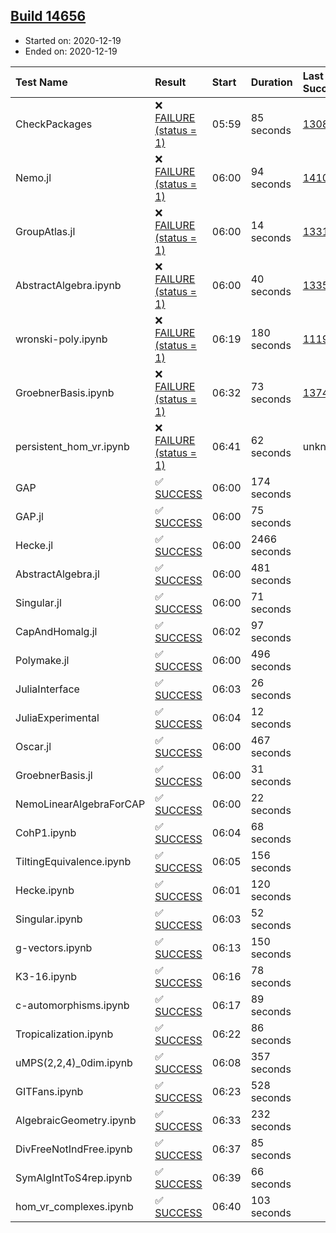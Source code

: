 ## [Build 14656](https://oscarci.mathematik.uni-kl.de/job/oscar/14656/)

* Started on: 2020-12-19
* Ended on: 2020-12-19

| Test Name    | Result | Start | Duration | Last Success | First Failure |
|:-------------|:-------|:------|:---------|:-------------|:--------------|
| CheckPackages | ❌ [FAILURE (status = 1)](https://oscarci.mathematik.uni-kl.de/job/oscar/14656/artifact/logs/build-14656/CheckPackages.log) | 05:59 | 85 seconds | [13085](https://oscarci.mathematik.uni-kl.de/job/oscar/13085/) | [13086](https://oscarci.mathematik.uni-kl.de/job/oscar/13086/) |
| Nemo.jl | ❌ [FAILURE (status = 1)](https://oscarci.mathematik.uni-kl.de/job/oscar/14656/artifact/logs/build-14656/Nemo.jl.log) | 06:00 | 94 seconds | [14101](https://oscarci.mathematik.uni-kl.de/job/oscar/14101/) | [14102](https://oscarci.mathematik.uni-kl.de/job/oscar/14102/) |
| GroupAtlas.jl | ❌ [FAILURE (status = 1)](https://oscarci.mathematik.uni-kl.de/job/oscar/14656/artifact/logs/build-14656/GroupAtlas.jl.log) | 06:00 | 14 seconds | [13311](https://oscarci.mathematik.uni-kl.de/job/oscar/13311/) | [13312](https://oscarci.mathematik.uni-kl.de/job/oscar/13312/) |
| AbstractAlgebra.ipynb | ❌ [FAILURE (status = 1)](https://oscarci.mathematik.uni-kl.de/job/oscar/14656/artifact/logs/build-14656/AbstractAlgebra.ipynb.log) | 06:00 | 40 seconds | [13355](https://oscarci.mathematik.uni-kl.de/job/oscar/13355/) | [13356](https://oscarci.mathematik.uni-kl.de/job/oscar/13356/) |
| wronski-poly.ipynb | ❌ [FAILURE (status = 1)](https://oscarci.mathematik.uni-kl.de/job/oscar/14656/artifact/logs/build-14656/wronski-poly.ipynb.log) | 06:19 | 180 seconds | [11192](https://oscarci.mathematik.uni-kl.de/job/oscar/11192/) | [11193](https://oscarci.mathematik.uni-kl.de/job/oscar/11193/) |
| GroebnerBasis.ipynb | ❌ [FAILURE (status = 1)](https://oscarci.mathematik.uni-kl.de/job/oscar/14656/artifact/logs/build-14656/GroebnerBasis.ipynb.log) | 06:32 | 73 seconds | [13748](https://oscarci.mathematik.uni-kl.de/job/oscar/13748/) | [13749](https://oscarci.mathematik.uni-kl.de/job/oscar/13749/) |
| persistent_hom_vr.ipynb | ❌ [FAILURE (status = 1)](https://oscarci.mathematik.uni-kl.de/job/oscar/14656/artifact/logs/build-14656/persistent_hom_vr.ipynb.log) | 06:41 | 62 seconds | unknown | unknown |
| GAP | ✅ [SUCCESS](https://oscarci.mathematik.uni-kl.de/job/oscar/14656/artifact/logs/build-14656/GAP.log) | 06:00 | 174 seconds |  |  |
| GAP.jl | ✅ [SUCCESS](https://oscarci.mathematik.uni-kl.de/job/oscar/14656/artifact/logs/build-14656/GAP.jl.log) | 06:00 | 75 seconds |  |  |
| Hecke.jl | ✅ [SUCCESS](https://oscarci.mathematik.uni-kl.de/job/oscar/14656/artifact/logs/build-14656/Hecke.jl.log) | 06:00 | 2466 seconds |  |  |
| AbstractAlgebra.jl | ✅ [SUCCESS](https://oscarci.mathematik.uni-kl.de/job/oscar/14656/artifact/logs/build-14656/AbstractAlgebra.jl.log) | 06:00 | 481 seconds |  |  |
| Singular.jl | ✅ [SUCCESS](https://oscarci.mathematik.uni-kl.de/job/oscar/14656/artifact/logs/build-14656/Singular.jl.log) | 06:00 | 71 seconds |  |  |
| CapAndHomalg.jl | ✅ [SUCCESS](https://oscarci.mathematik.uni-kl.de/job/oscar/14656/artifact/logs/build-14656/CapAndHomalg.jl.log) | 06:02 | 97 seconds |  |  |
| Polymake.jl | ✅ [SUCCESS](https://oscarci.mathematik.uni-kl.de/job/oscar/14656/artifact/logs/build-14656/Polymake.jl.log) | 06:00 | 496 seconds |  |  |
| JuliaInterface | ✅ [SUCCESS](https://oscarci.mathematik.uni-kl.de/job/oscar/14656/artifact/logs/build-14656/JuliaInterface.log) | 06:03 | 26 seconds |  |  |
| JuliaExperimental | ✅ [SUCCESS](https://oscarci.mathematik.uni-kl.de/job/oscar/14656/artifact/logs/build-14656/JuliaExperimental.log) | 06:04 | 12 seconds |  |  |
| Oscar.jl | ✅ [SUCCESS](https://oscarci.mathematik.uni-kl.de/job/oscar/14656/artifact/logs/build-14656/Oscar.jl.log) | 06:00 | 467 seconds |  |  |
| GroebnerBasis.jl | ✅ [SUCCESS](https://oscarci.mathematik.uni-kl.de/job/oscar/14656/artifact/logs/build-14656/GroebnerBasis.jl.log) | 06:00 | 31 seconds |  |  |
| NemoLinearAlgebraForCAP | ✅ [SUCCESS](https://oscarci.mathematik.uni-kl.de/job/oscar/14656/artifact/logs/build-14656/NemoLinearAlgebraForCAP.log) | 06:00 | 22 seconds |  |  |
| CohP1.ipynb | ✅ [SUCCESS](https://oscarci.mathematik.uni-kl.de/job/oscar/14656/artifact/logs/build-14656/CohP1.ipynb.log) | 06:04 | 68 seconds |  |  |
| TiltingEquivalence.ipynb | ✅ [SUCCESS](https://oscarci.mathematik.uni-kl.de/job/oscar/14656/artifact/logs/build-14656/TiltingEquivalence.ipynb.log) | 06:05 | 156 seconds |  |  |
| Hecke.ipynb | ✅ [SUCCESS](https://oscarci.mathematik.uni-kl.de/job/oscar/14656/artifact/logs/build-14656/Hecke.ipynb.log) | 06:01 | 120 seconds |  |  |
| Singular.ipynb | ✅ [SUCCESS](https://oscarci.mathematik.uni-kl.de/job/oscar/14656/artifact/logs/build-14656/Singular.ipynb.log) | 06:03 | 52 seconds |  |  |
| g-vectors.ipynb | ✅ [SUCCESS](https://oscarci.mathematik.uni-kl.de/job/oscar/14656/artifact/logs/build-14656/g-vectors.ipynb.log) | 06:13 | 150 seconds |  |  |
| K3-16.ipynb | ✅ [SUCCESS](https://oscarci.mathematik.uni-kl.de/job/oscar/14656/artifact/logs/build-14656/K3-16.ipynb.log) | 06:16 | 78 seconds |  |  |
| c-automorphisms.ipynb | ✅ [SUCCESS](https://oscarci.mathematik.uni-kl.de/job/oscar/14656/artifact/logs/build-14656/c-automorphisms.ipynb.log) | 06:17 | 89 seconds |  |  |
| Tropicalization.ipynb | ✅ [SUCCESS](https://oscarci.mathematik.uni-kl.de/job/oscar/14656/artifact/logs/build-14656/Tropicalization.ipynb.log) | 06:22 | 86 seconds |  |  |
| uMPS(2,2,4)_0dim.ipynb | ✅ [SUCCESS](https://oscarci.mathematik.uni-kl.de/job/oscar/14656/artifact/logs/build-14656/uMPS-2-2-4-_0dim.ipynb.log) | 06:08 | 357 seconds |  |  |
| GITFans.ipynb | ✅ [SUCCESS](https://oscarci.mathematik.uni-kl.de/job/oscar/14656/artifact/logs/build-14656/GITFans.ipynb.log) | 06:23 | 528 seconds |  |  |
| AlgebraicGeometry.ipynb | ✅ [SUCCESS](https://oscarci.mathematik.uni-kl.de/job/oscar/14656/artifact/logs/build-14656/AlgebraicGeometry.ipynb.log) | 06:33 | 232 seconds |  |  |
| DivFreeNotIndFree.ipynb | ✅ [SUCCESS](https://oscarci.mathematik.uni-kl.de/job/oscar/14656/artifact/logs/build-14656/DivFreeNotIndFree.ipynb.log) | 06:37 | 85 seconds |  |  |
| SymAlgIntToS4rep.ipynb | ✅ [SUCCESS](https://oscarci.mathematik.uni-kl.de/job/oscar/14656/artifact/logs/build-14656/SymAlgIntToS4rep.ipynb.log) | 06:39 | 66 seconds |  |  |
| hom_vr_complexes.ipynb | ✅ [SUCCESS](https://oscarci.mathematik.uni-kl.de/job/oscar/14656/artifact/logs/build-14656/hom_vr_complexes.ipynb.log) | 06:40 | 103 seconds |  |  |
